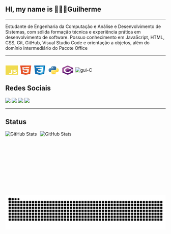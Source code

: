 ## HI, my name is 🧑🏽‍💻Guilherme


---
Estudante de Engenharia da Computação e Análise e Desenvolvimento de Sistemas, com sólida formação
técnica e experiência prática em desenvolvimento de software. Possuo conhecimento em JavaScript,
HTML, CSS, Git, GitHub, Visual Studio Code e orientação a objetos, além do domínio intermediário do
Pacote Office

---

<div style="display: inline_block"><br>
  <img align="center" alt="gui-Js" height="30" width="40" src="https://raw.githubusercontent.com/devicons/devicon/master/icons/javascript/javascript-plain.svg">
  <img align="center" alt="gui-HTML" height="30" width="40" src="https://raw.githubusercontent.com/devicons/devicon/master/icons/html5/html5-original.svg">
  <img align="center" alt="gui-CSS" height="30" width="40" src="https://raw.githubusercontent.com/devicons/devicon/master/icons/css3/css3-original.svg">
  <img align="center" alt="gui-Python" height="30" width="40" src="https://raw.githubusercontent.com/devicons/devicon/master/icons/python/python-original.svg">
  <img align="center" alt="gui-Csharp" height="30" width="40" src="https://raw.githubusercontent.com/devicons/devicon/master/icons/csharp/csharp-original.svg">
  <img align="center" alt="gui-C" height="30" width="40" src="https://cdn.jsdelivr.net/gh/devicons/devicon@latest/icons/c/c-original.svg"
</div>
  
  ## Redes Sociais
 
<div> 
  <a href="https://www.instagram.com/guilherme.augusto_33/" target="_blank"><img src="https://img.shields.io/badge/-Instagram-%23E4405F?style=for-the-badge&logo=instagram&logoColor=white" target="_blank"></a>
 <a href="https://discord.com/users/657058688741408799" target="_blank"><img src="https://img.shields.io/badge/Discord-7289DA?style=for-the-badge&logo=discord&logoColor=white" target="_blank"></a> 
  <a href = "guiaugustounico@gmail.com"><img src="https://img.shields.io/badge/-Gmail-%23333?style=for-the-badge&logo=gmail&logoColor=white" target="_blank"></a>
  <a href="https://www.linkedin.com/in/guilherme-augusto-ms/" target="_blank"><img src="https://img.shields.io/badge/-LinkedIn-%230077B5?style=for-the-badge&logo=linkedin&logoColor=white" target="_blank"></a> 
  
</div>

---
## Status


<p>
  <img 
    align="left" 
    alt="GitHub Stats" 
    height="200" 
    style="padding-right: 10px;" 
    src="https://github-readme-stats.vercel.app/api?username=GuilhermeAugustoMS&show_icons=true&theme=calm_pink&include_all_commits=true&locale=pt-br" 
  />

<img 
      align="left" 
      alt="GitHub Stats" 
      height="200" 
      src="https://github-readme-stats.vercel.app/api/top-langs/?username=GuilhermeAugustoMS&theme=calm_pink&layout=compact&custom_title=Tecnologias&langs_count=9" 
  />

</p>


<picture align="center">
  <source media="(prefers-color-scheme: dark)" srcset="https://raw.githubusercontent.com/GuilhermeAugustoMS/GuilhermeAugustoMS/output/github-contribution-grid-snake-dark.svg">
  <source media="(prefers-color-scheme: light)" srcset="https://raw.githubusercontent.com/GuilhermeAugustoMS/GuilhermeAugustoMS/output/github-contribution-grid-snake-dark.svg">
  <img align="center" alt="github contribution grid snake animation" src="https://raw.githubusercontent.com/GuilhermeAugustoMS/GuilhermeAugustoMS/output/github-contribution-grid-snake.svg">
</picture>
